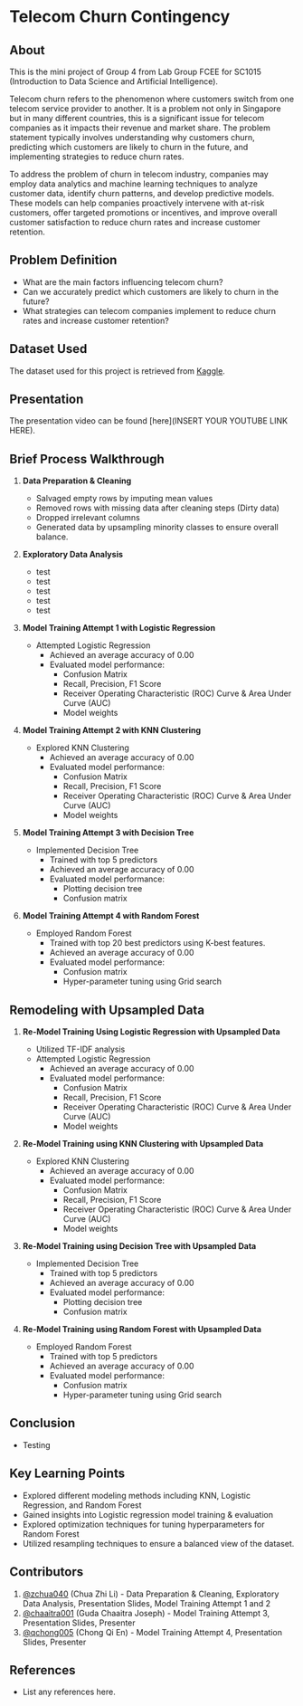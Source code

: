 # Telecom Churn Contingency

## About
This is the mini project of Group 4 from Lab Group FCEE for SC1015 (Introduction to Data Science and Artificial Intelligence).

Telecom churn refers to the phenomenon where customers switch from one telecom service provider to another. It is a problem not only in Singapore but in many different countries, this is a significant issue for telecom companies as it impacts their revenue and market share. The problem statement typically involves understanding why customers churn, predicting which customers are likely to churn in the future, and implementing strategies to reduce churn rates.

To address the problem of churn in telecom industry, companies may employ data analytics and machine learning techniques to analyze customer data, identify churn patterns, and develop predictive models. These models can help companies proactively intervene with at-risk customers, offer targeted promotions or incentives, and improve overall customer satisfaction to reduce churn rates and increase customer retention.

## Problem Definition
- What are the main factors influencing telecom churn?
- Can we accurately predict which customers are likely to churn in the future?
- What strategies can telecom companies implement to reduce churn rates and increase customer retention?

## Dataset Used
The dataset used for this project is retrieved from [Kaggle](https://www.kaggle.com/datasets/vhcg77/telcom-churns-dataset).

## Presentation
The presentation video can be found [here](INSERT YOUR YOUTUBE LINK HERE).

## Brief Process Walkthrough 

1. **Data Preparation & Cleaning**
    - Salvaged empty rows by imputing mean values
    - Removed rows with missing data after cleaning steps (Dirty data)
    - Dropped irrelevant columns
    - Generated data by upsampling minority classes to ensure overall balance.

2. **Exploratory Data Analysis**
   - test
   - test
   - test
   - test
   - test

  
3. **Model Training Attempt 1 with Logistic Regression** 
   - Attempted Logistic Regression
     - Achieved an average accuracy of 0.00
     - Evaluated model performance:
       - Confusion Matrix
       - Recall, Precision, F1 Score
       - Receiver Operating Characteristic (ROC) Curve & Area Under Curve (AUC)
       - Model weights
      
4. **Model Training Attempt 2 with KNN Clustering**
   - Explored KNN Clustering
     - Achieved an average accuracy of 0.00
     - Evaluated model performance:
       - Confusion Matrix
       - Recall, Precision, F1 Score
       - Receiver Operating Characteristic (ROC) Curve & Area Under Curve (AUC)
       - Model weights
      
5. **Model Training Attempt 3 with Decision Tree**
   - Implemented Decision Tree
     - Trained with top 5 predictors
     - Achieved an average accuracy of 0.00
     - Evaluated model performance:
       - Plotting decision tree
       - Confusion matrix
        
6. **Model Training Attempt 4 with Random Forest**
   - Employed Random Forest
     - Trained with top 20 best predictors using K-best features.
     - Achieved an average accuracy of 0.00
     - Evaluated model performance:
       - Confusion matrix
       - Hyper-parameter tuning using Grid search

## Remodeling with Upsampled Data
1. **Re-Model Training Using Logistic Regression with Upsampled Data**
   - Utilized TF-IDF analysis 
   - Attempted Logistic Regression
     - Achieved an average accuracy of 0.00
     - Evaluated model performance:
       - Confusion Matrix
       - Recall, Precision, F1 Score
       - Receiver Operating Characteristic (ROC) Curve & Area Under Curve (AUC)
       - Model weights
      
2. **Re-Model Training using KNN Clustering with Upsampled Data**
   - Explored KNN Clustering
     - Achieved an average accuracy of 0.00
     - Evaluated model performance:
       - Confusion Matrix
       - Recall, Precision, F1 Score
       - Receiver Operating Characteristic (ROC) Curve & Area Under Curve (AUC)
       - Model weights
      
3. **Re-Model Training using Decision Tree with Upsampled Data**
   - Implemented Decision Tree
     - Trained with top 5 predictors
     - Achieved an average accuracy of 0.00
     - Evaluated model performance:
       - Plotting decision tree
       - Confusion matrix
        
4. **Re-Model Training using Random Forest with Upsampled Data**
   - Employed Random Forest
     - Trained with top 5 predictors
     - Achieved an average accuracy of 0.00
     - Evaluated model performance:
       - Confusion matrix
       - Hyper-parameter tuning using Grid search

## Conclusion
- Testing

## Key Learning Points
- Explored different modeling methods including KNN, Logistic Regression, and Random Forest
- Gained insights into Logistic regression model training & evaluation
- Explored optimization techniques for tuning hyperparameters for Random Forest
- Utilized resampling techniques to ensure a balanced view of the dataset.

## Contributors

1. [@zchua040](https://github.com/zchua040) (Chua Zhi Li) - Data Preparation & Cleaning, Exploratory Data Analysis, Presentation Slides, Model Training Attempt 1 and 2
2. [@chaaitra001](https://github.com/chaaitra001) (Guda Chaaitra Joseph) - Model Training Attempt 3, Presentation Slides, Presenter
3. [@qchong005](https://github.com/qchong005) (Chong Qi En) - Model Training Attempt 4, Presentation Slides, Presenter

## References
- List any references here.
